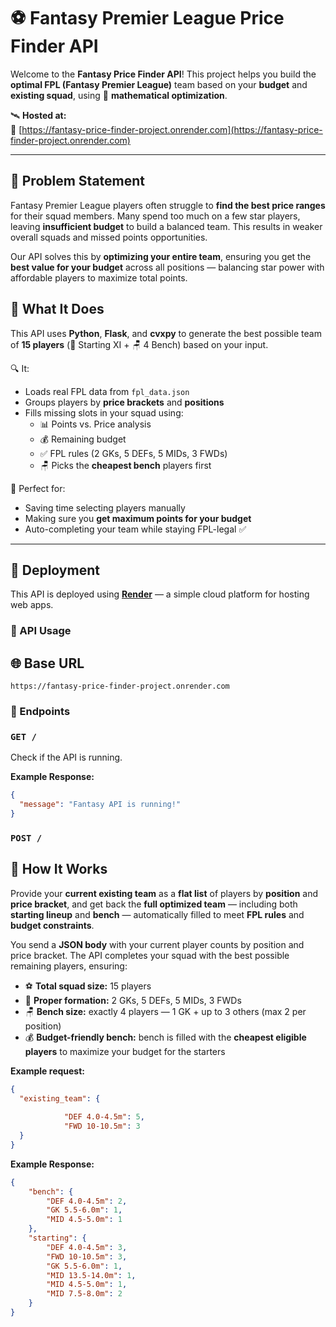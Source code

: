 # ⚽ Fantasy Premier League Price Finder API

Welcome to the **Fantasy Price Finder API**! This project helps you build the **optimal FPL (Fantasy Premier League)** team based on your **budget** and **existing squad**, using 🔬 **mathematical optimization**.

🛰️ **Hosted at:**  
🔗 [https://fantasy-price-finder-project.onrender.com](https://fantasy-price-finder-project.onrender.com)

---

## 🤔 Problem Statement

Fantasy Premier League players often struggle to **find the best price ranges** for their squad members. Many spend too much on a few star players, leaving **insufficient budget** to build a balanced team. This results in weaker overall squads and missed points opportunities.

Our API solves this by **optimizing your entire team**, ensuring you get the **best value for your budget** across all positions — balancing star power with affordable players to maximize total points.

## 🧠 What It Does

This API uses **Python**, **Flask**, and **cvxpy** to generate the best possible team of **15 players** (🧤 Starting XI + 🪑 4 Bench) based on your input.

🔍 It:
- Loads real FPL data from `fpl_data.json`
- Groups players by **price brackets** and **positions**
- Fills missing slots in your squad using:
  - 📊 Points vs. Price analysis
  - 💰 Remaining budget
  - ✅ FPL rules (2 GKs, 5 DEFs, 5 MIDs, 3 FWDs)
  - 🪑 Picks the **cheapest bench** players first

🎯 Perfect for:
- Saving time selecting players manually
- Making sure you **get maximum points for your budget**
- Auto-completing your team while staying FPL-legal ✅

---

## 🚀 Deployment

This API is deployed using **[Render](https://render.com)** — a simple cloud platform for hosting web apps.


### 🔌 API Usage


## 🌐 Base URL

```text
https://fantasy-price-finder-project.onrender.com
```
### 📌 Endpoints

### `GET /`
Check if the API is running.

**Example Response:**
```json
{
  "message": "Fantasy API is running!"
}
```

### `POST /`

## 🚀 How It Works

Provide your **current existing team** as a **flat list** of players by **position** and **price bracket**, and get back the **full optimized team** — including both **starting lineup** and **bench** — automatically filled to meet **FPL rules** and **budget constraints**.

You send a **JSON body** with your current player counts by position and price bracket. The API completes your squad with the best possible remaining players, ensuring:

- ⚽ **Total squad size:** 15 players  
- 📐 **Proper formation:** 2 GKs, 5 DEFs, 5 MIDs, 3 FWDs  
- 🪑 **Bench size:** exactly 4 players — 1 GK + up to 3 others (max 2 per position)  
- 💰 **Budget-friendly bench:** bench is filled with the **cheapest eligible players** to maximize your budget for the starters  




**Example request:** 
```json
{
  "existing_team": {
    
            "DEF 4.0-4.5m": 5,
            "FWD 10-10.5m": 3
  }
}

```

**Example Response:**
```json
{
    "bench": {
        "DEF 4.0-4.5m": 2,
        "GK 5.5-6.0m": 1,
        "MID 4.5-5.0m": 1
    },
    "starting": {
        "DEF 4.0-4.5m": 3,
        "FWD 10-10.5m": 3,
        "GK 5.5-6.0m": 1,
        "MID 13.5-14.0m": 1,
        "MID 4.5-5.0m": 1,
        "MID 7.5-8.0m": 2
    }
}
```
